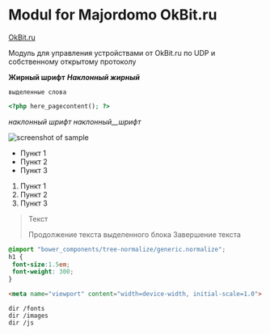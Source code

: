 # Modul for Majordomo OkBit.ru

[OkBit.ru](http://okbit.ru)


Модуль для управления устройствами от OkBit.ru по UDP и собственному открытому протоколу

**Жирный шрифт**
***Наклонный жирный***

`выделенные слова`

```php
<?php here_pagecontent(); ?>
```

_наклонный_ _шрифт_ _наклонный__шрифт_


![screenshot of sample](http://webdesign.ru.net/images/Heydon_min.jpg)


* Пункт 1
* Пункт 2
* Пункт 3

1. Пункт 1
2. Пункт 2
3. Пункт 3


> Текст
> 
> Продолжение текста выделенного блока
> Завершение текста


```scss /* или css */
@import "bower_components/tree-normalize/generic.normalize";
h1 {
 font-size:1.5em;
 font-weight: 300;
}
```


```html
<meta name="viewport" content="width=device-width, initial-scale=1.0">
```

    dir /fonts
    dir /images
    dir /js